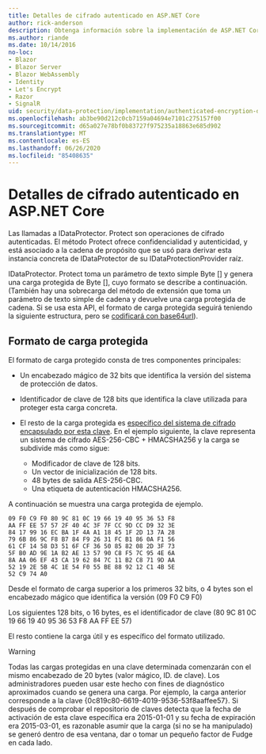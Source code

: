```yaml
---
title: Detalles de cifrado autenticado en ASP.NET Core
author: rick-anderson
description: Obtenga información sobre la implementación de ASP.NET Core el cifrado autenticado de protección de datos.
ms.author: riande
ms.date: 10/14/2016
no-loc:
- Blazor
- Blazor Server
- Blazor WebAssembly
- Identity
- Let's Encrypt
- Razor
- SignalR
uid: security/data-protection/implementation/authenticated-encryption-details
ms.openlocfilehash: ab3be90d212c0cb7159a04694e7101c275157f00
ms.sourcegitcommit: d65a027e78bf0b83727f975235a18863e685d902
ms.translationtype: MT
ms.contentlocale: es-ES
ms.lasthandoff: 06/26/2020
ms.locfileid: "85408635"
---
```

# <a name="authenticated-encryption-details-in-aspnet-core"></a>Detalles de cifrado autenticado en ASP.NET Core

<a name="data-protection-implementation-authenticated-encryption-details"></a>

Las llamadas a IDataProtector. Protect son operaciones de cifrado autenticadas. El método Protect ofrece confidencialidad y autenticidad, y está asociado a la cadena de propósito que se usó para derivar esta instancia concreta de IDataProtector de su IDataProtectionProvider raíz.

IDataProtector. Protect toma un parámetro de texto simple Byte [] y genera una carga protegida de Byte [], cuyo formato se describe a continuación. (También hay una sobrecarga del método de extensión que toma un parámetro de texto simple de cadena y devuelve una carga protegida de cadena. Si se usa esta API, el formato de carga protegida seguirá teniendo la siguiente estructura, pero se [codificará con base64url](https://tools.ietf.org/html/rfc4648#section-5)).

## <a name="protected-payload-format"></a>Formato de carga protegida

El formato de carga protegido consta de tres componentes principales:

* Un encabezado mágico de 32 bits que identifica la versión del sistema de protección de datos.

* Identificador de clave de 128 bits que identifica la clave utilizada para proteger esta carga concreta.

* El resto de la carga protegida es [específico del sistema de cifrado encapsulado por esta clave](xref:security/data-protection/implementation/subkeyderivation#data-protection-implementation-subkey-derivation). En el ejemplo siguiente, la clave representa un sistema de cifrado AES-256-CBC + HMACSHA256 y la carga se subdivide más como sigue:
  * Modificador de clave de 128 bits.
  * Un vector de inicialización de 128 bits.
  * 48 bytes de salida AES-256-CBC.
  * Una etiqueta de autenticación HMACSHA256.

A continuación se muestra una carga protegida de ejemplo.

```
09 F0 C9 F0 80 9C 81 0C 19 66 19 40 95 36 53 F8
AA FF EE 57 57 2F 40 4C 3F 7F CC 9D CC D9 32 3E
84 17 99 16 EC BA 1F 4A A1 18 45 1F 2D 13 7A 28
79 6B 86 9C F8 B7 84 F9 26 31 FC B1 86 0A F1 56
61 CF 14 58 D3 51 6F CF 36 50 85 82 08 2D 3F 73
5F B0 AD 9E 1A B2 AE 13 57 90 C8 F5 7C 95 4E 6A
8A AA 06 EF 43 CA 19 62 84 7C 11 B2 C8 71 9D AA
52 19 2E 5B 4C 1E 54 F0 55 BE 88 92 12 C1 4B 5E
52 C9 74 A0
```

Desde el formato de carga superior a los primeros 32 bits, o 4 bytes son el encabezado mágico que identifica la versión (09 F0 C9 F0)

Los siguientes 128 bits, o 16 bytes, es el identificador de clave (80 9C 81 0C 19 66 19 40 95 36 53 F8 AA FF EE 57)

El resto contiene la carga útil y es específico del formato utilizado.

> [!WARNING]
> Todas las cargas protegidas en una clave determinada comenzarán con el mismo encabezado de 20 bytes (valor mágico, ID. de clave). Los administradores pueden usar este hecho con fines de diagnóstico aproximados cuando se genera una carga. Por ejemplo, la carga anterior corresponde a la clave {0c819c80-6619-4019-9536-53f8aaffee57}. Si después de comprobar el repositorio de claves detecta que la fecha de activación de esta clave específica era 2015-01-01 y su fecha de expiración era 2015-03-01, es razonable asumir que la carga (si no se ha manipulado) se generó dentro de esa ventana, dar o tomar un pequeño factor de Fudge en cada lado.
